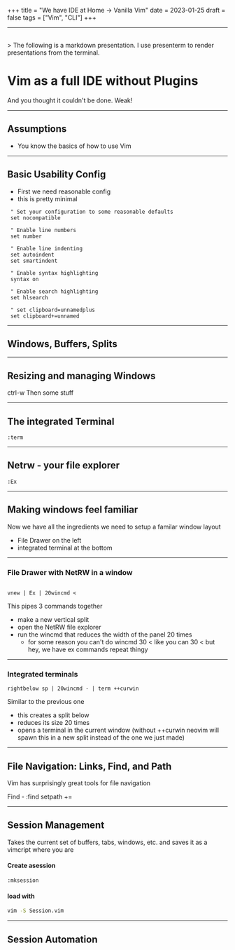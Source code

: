 +++
title = "We have IDE at Home -> Vanilla Vim"
date = 2023-01-25
draft = false
tags = ["Vim", "CLI"]
+++

--- 
<br/>
> The following is a markdown presentation. I use presenterm to render presentations from the terminal.



# Vim as a full IDE without Plugins

And you thought it couldn't be done. Weak!

---

## Assumptions

- You know the basics of how to use Vim

---

## Basic Usability Config

- First we need reasonable config
- this is pretty minimal

```vimscript
 " Set your configuration to some reasonable defaults
 set nocompatible              

 " Enable line numbers
 set number

 " Enable line indenting
 set autoindent
 set smartindent

 " Enable syntax highlighting
 syntax on

 " Enable search highlighting
 set hlsearch

 " set clipboard=unnamedplus
 set clipboard+=unnamed
```

---

## Windows, Buffers, Splits

---

## Resizing and managing Windows

ctrl-w Then some stuff

---

## The integrated Terminal

```vimscript
:term
```

---

## Netrw - your file explorer

```vimscript
:Ex
```

---

## Making windows feel familiar

Now we have all the ingredients we need to setup a familar window layout
- File Drawer on the left
- integrated terminal at the bottom

---

### File Drawer with NetRW in a window

```vimscript

vnew | Ex | 20wincmd <

```

This pipes 3 commands together
- make a new vertical split
- open the NetRW file explorer
- run the wincmd that reduces the width of the panel 20 times
    -  for some reason you can't do wincmd 30 < like you can <C-w> 30 < but hey, we have ex commands repeat thingy

---

### Integrated terminals

```vimscript
rightbelow sp | 20wincmd - | term ++curwin
```

Similar to the previous one
- this creates a split below
- reduces its size 20 times
- opens a terminal in the current window (without ++curwin neovim will spawn this in a new split instead of the one we just made)


---

## File Navigation: Links, Find, and Path

Vim has surprisingly great tools for file navigation

Find - :find
setpath +=


---

## Session Management

Takes the current set of buffers, tabs, windows, etc. and saves it as a vimcript where you are

#### Create asession

```vimscript
:mksession
```

#### load with
```sh
vim -S Session.vim 
```

---

## Session Automation


